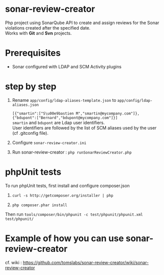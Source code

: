 sonar-review-creator
====================

Php project using SonarQube API to create and assign reviews for the Sonar violations created after the specified date.<br>
Works with **Git** and **Svn** projects.

Prerequisites
=============

* Sonar configured with LDAP and SCM Activity plugins

step by step
============

1. Rename `app/config/ldap-aliases-template.json` to `app/config/ldap-aliases.json`

    `[{"smartin":["S\u00e9bastien M","smartin@mycompany.com"]},{"bdupont":["Bernard","bdupont@mycompany.com"]}]`<br>
    `smartin` and `bdupont` are Ldap user identifiers.<br>
    User identifiers are followed by the list of SCM aliases used by the user (cf .gitconfig file).

2. Configure `sonar-review-creator.ini`

3. Run sonar-review-creator : `php runSonarReviewCreator.php`

phpUnit tests
=============

To run phpUnit tests, first install and configure composer.json

1. `curl -s http://getcomposer.org/installer | php`

2. `php composer.phar install`

Then run `tools/composer/bin/phpunit -c test/phpunit/phpunit.xml test/phpunit/`

Example of how you can use sonar-review-creator
===============================================

cf. wiki : https://github.com/tomslabs/sonar-review-creator/wiki/sonar-review-creator

